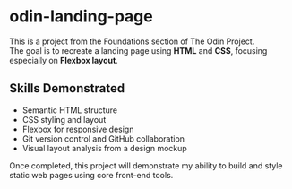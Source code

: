 # odin-landing-page

This is a project from the Foundations section of The Odin Project.  
The goal is to recreate a landing page using **HTML** and **CSS**, focusing especially on **Flexbox layout**.

## Skills Demonstrated

- Semantic HTML structure
- CSS styling and layout
- Flexbox for responsive design
- Git version control and GitHub collaboration
- Visual layout analysis from a design mockup

Once completed, this project will demonstrate my ability to build and style static web pages using core front-end tools.